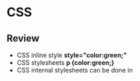 # CSS

## Review
- CSS inline style **style="color:green;"**
- CSS stylesheets **p {color:green;}**
- CSS internal stylesheets can be done in **<style>** element in **<head>** element 
- Better to use external stylesheet in **.css** file
- Link to external stylesheet with **<link>**, make sure to include **rel** property set to **stylesheet**